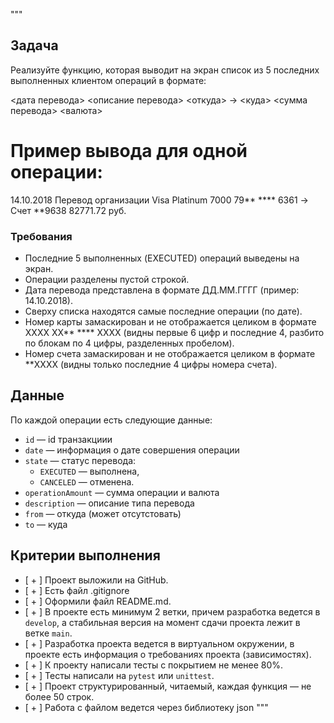 """
## Задача

Реализуйте функцию, которая выводит на экран список из 5 последних выполненных клиентом операций в формате:

<дата перевода> <описание перевода>
<откуда> -> <куда>
<сумма перевода> <валюта>


# Пример вывода для одной операции:
14.10.2018 Перевод организации
Visa Platinum 7000 79** **** 6361 -> Счет **9638
82771.72 руб.


### Требования

+ Последние 5 выполненных (EXECUTED) операций выведены на экран.
+ Операции разделены пустой строкой.
+ Дата перевода представлена в формате ДД.ММ.ГГГГ (пример: 14.10.2018).
+ Сверху списка находятся самые последние операции (по дате).
+ Номер карты замаскирован и не отображается целиком в формате  XXXX XX** **** XXXX
  (видны первые 6 цифр и последние 4,
  разбито по блокам по 4 цифры, разделенных пробелом).
+ Номер счета замаскирован и не отображается целиком в формате  **XXXX
(видны только последние 4 цифры номера счета).

## Данные

По каждой операции есть следующие данные:

- `id` — id транзакциии
- `date` — информация о дате совершения операции
- `state` — статус перевода:
    - `EXECUTED`  — выполнена,
    - `CANCELED`  — отменена.
- `operationAmount` — сумма операции и валюта
- `description` — описание типа перевода
- `from` — откуда (может отсутстовать)
- `to` — куда

## Критерии выполнения

- [ + ]  Проект выложили на GitHub.
- [ + ]  Есть файл .gitignore
- [ + ]  Оформили файл README.md.
- [ + ]  В проекте есть минимум 2 ветки, причем разработка ведется в `develop`,
         а стабильная версия на момент сдачи проекта лежит в ветке `main`.
- [ + ]  Разработка проекта ведется в виртуальном окружении,
         в проекте есть информация о требованиях проекта (зависимостях).
- [ + ]  К проекту написали тесты с покрытием не менее 80%.
- [ + ]  Тесты написали на `pytest` или `unittest`.
- [ + ]  Проект структурированный, читаемый, каждая функция — не более 50 строк.
- [ + ]  Работа с файлом ведется через библиотеку json
"""
